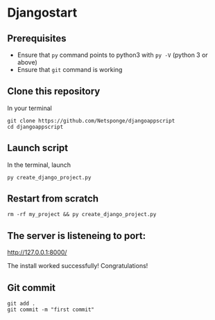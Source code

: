 # Djangostart

## Prerequisites

- Ensure that `py` command points to python3 with `py -V` (python 3 or above)
- Ensure that `git` command is working

## Clone this repository

In your terminal

```shell
git clone https://github.com/Netsponge/djangoappscript
cd djangoappscript
```

## Launch script

In the terminal, launch

```shell
py create_django_project.py
```

## Restart from scratch

```shell
rm -rf my_project && py create_django_project.py
```

## The server is listeneing to port:

 http://127.0.0.1:8000/

The install worked successfully! Congratulations!

## Git commit
 
````shell
git add .
git commit -m "first commit"
````

